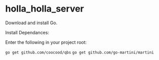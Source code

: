 holla_holla_server
==================

Download and install Go.

Install Dependances:

Enter the following in your project root:

`go get github.com/coocood/qbs`
`go get github.com/go-martini/martini`
